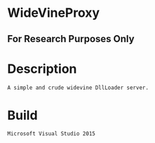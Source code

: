 # WideVineProxy
## For Research Purposes Only

# Description
`A simple and crude widevine DllLoader server.`

# Build 
 `Microsoft Visual Studio 2015
 `
 
